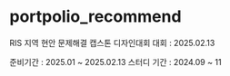 # portpolio_recommend

RIS 지역 현안 문제해결 캡스톤 디자인대회
대회 : 2025.02.13

준비기간 : 2025.01 ~ 2025.02.13
스터디 기간 : 2024.09 ~ 11
